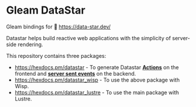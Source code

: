 # Gleam DataStar

Gleam bindings for 🚀 https://data-star.dev/

Datastar helps build reactive web applications with the simplicity of server-side rendering.

This repository contains three packages:

- <https://hexdocs.pm/datastar> - To generate Datastar **[Actions](https://data-star.dev/reference/action_plugins)** on the frontend and **[server sent events](https://data-star.dev/reference/sse_events)** on the backend.
- <https://hexdocs.pm/datastar_wisp> - To use the above package with Wisp.
- <https://hexdocs.pm/datastar_lustre> - To use the main package with Lustre.

